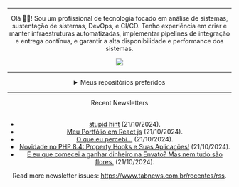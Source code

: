 <div align="center">
<hr>
<p>Olá 👋🏾! Sou um profissional de tecnologia focado em análise de sistemas, sustentação de sistemas, DevOps, e CI/CD. Tenho experiência em criar e manter infraestruturas automatizadas, implementar pipelines de integração e entrega contínua, e garantir a alta disponibilidade e performance dos sistemas.</p>
  <img src="https://media.giphy.com/media/yAGIvCiwPJn5C/giphy.gif">
<hr>
  <details>
  <summary>Meus repositórios preferidos</summary>
  <br />
  Alguns dos meus melhores repositórios:
  <br />
<br />
  <ul><li><a href=https://github.com/KubeNerd/aluratube target="_blank" rel="noopener noreferrer">KubeNerd/aluratube</a> (<b>0</b> ✨ and <b>0</b> 🍴): Aluratube - Desenvolvido durante a imersão React da Alura no final de 2022</li><li><a href=https://github.com/KubeNerd/nlw-ia target="_blank" rel="noopener noreferrer">KubeNerd/nlw-ia</a> (<b>0</b> ✨ and <b>0</b> 🍴): Projeto desenvolvido durante a NLW IA - Usando a API da OPENAI</li><li><a href=https://github.com/KubeNerd/nlw-journey-ia target="_blank" rel="noopener noreferrer">KubeNerd/nlw-journey-ia</a> (<b>0</b> ✨ and <b>0</b> 🍴): NLW IA - Agent de viagens usando python + langchain + GPT</li>
<li>More coming soon :).</li>
</ul>
  </details>
  <hr/>
    <summary>Recent Newsletters</summary>
  <br />
  <ul>
    <li><a href=https://www.tabnews.com.br/dnts0/stupid-hint target="_blank" rel="noopener noreferrer">stupid hint</a> (21/10/2024).</li><li><a href=https://www.tabnews.com.br/Liander/meu-portfolio-em-react-js target="_blank" rel="noopener noreferrer">Meu Portfólio em React js</a> (21/10/2024).</li><li><a href=https://www.tabnews.com.br/AlessandroIvos/o-que-eu-percebi target="_blank" rel="noopener noreferrer">O que eu percebi...</a> (21/10/2024).</li><li><a href=https://www.tabnews.com.br/satulg/novidade-no-php-8-4-property-hooks-e-suas-aplicacoes target="_blank" rel="noopener noreferrer">Novidade no PHP 8.4: Property Hooks e Suas Aplicações!</a> (21/10/2024).</li><li><a href=https://www.tabnews.com.br/welovetech/e-eu-que-comecei-a-ganhar-dinheiro-na-envato-mas-nem-tudo-sao-flores target="_blank" rel="noopener noreferrer">E eu que comecei a ganhar dinheiro na Envato? Mas nem tudo são flores.</a> (21/10/2024).</li>
  </ul>
<p>Read more newsletter issues: <a href="https://www.tabnews.com.br/recentes/rss">https://www.tabnews.com.br/recentes/rss</a>.</p>
  </details>
